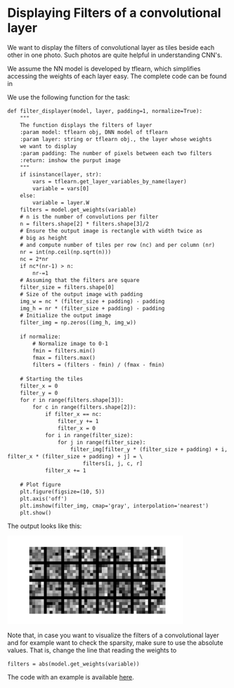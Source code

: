 # Displaying Filters of a convolutional layer
We want to display the filters of convolutional layer as tiles beside each other in one photo. Such photos are quite helpful in understanding CNN's.

We assume the NN model is developed by tflearn, which simplifies accessing the weights of each layer easy. The complete code can be found in

We use the following function for the task:

    def filter_displayer(model, layer, padding=1, normalize=True):
        """
        The function displays the filters of layer
        :param model: tflearn obj, DNN model of tflearn
        :param layer: string or tflearn obj., the layer whose weights 
        we want to display
        :param padding: The number of pixels between each two filters
        :return: imshow the purput image
        """
        if isinstance(layer, str):
            vars = tflearn.get_layer_variables_by_name(layer)
            variable = vars[0]
        else:
            variable = layer.W
        filters = model.get_weights(variable)
        # n is the number of convolutions per filter
        n = filters.shape[2] * filters.shape[3]/2
        # Ensure the output image is rectangle with width twice as
        # big as height
        # and compute number of tiles per row (nc) and per column (nr)
        nr = int(np.ceil(np.sqrt(n)))
        nc = 2*nr
        if nc*(nr-1) > n:
            nr-=1
        # Assuming that the filters are square
        filter_size = filters.shape[0]
        # Size of the output image with padding
        img_w = nc * (filter_size + padding) - padding
        img_h = nr * (filter_size + padding) - padding
        # Initialize the output image
        filter_img = np.zeros((img_h, img_w))
    
        if normalize:
            # Normalize image to 0-1
            fmin = filters.min()
            fmax = filters.max()
            filters = (filters - fmin) / (fmax - fmin)
    
        # Starting the tiles
        filter_x = 0
        filter_y = 0
        for r in range(filters.shape[3]):
            for c in range(filters.shape[2]):
                if filter_x == nc:
                    filter_y += 1
                    filter_x = 0
                for i in range(filter_size):
                    for j in range(filter_size):
                        filter_img[filter_y * (filter_size + padding) + i, filter_x * (filter_size + padding) + j] = \
                            filters[i, j, c, r]
                filter_x += 1
    
        # Plot figure
        plt.figure(figsize=(10, 5))
        plt.axis('off')
        plt.imshow(filter_img, cmap='gray', interpolation='nearest')
        plt.show()

The output looks like this:

<img src="https://github.com/arashsaber/Displaying-filters-of-a-convolutional-layer/blob/master/sample_output.png" width="400">

Note that, in case you want to visualize the filters of a convolutional layer and for example want to check the sparsity, make sure to use the absolute values. That is, change the line that reading the weights to

    filters = abs(model.get_weights(variable))
    
The code with an example is available [here](https://github.com/arashsaber/Displaying-filters-of-a-convolutional-layer/blob/master/displayer.py).

        
  
